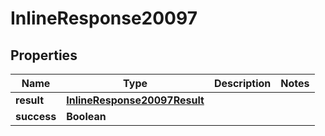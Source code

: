 # InlineResponse20097

## Properties
Name | Type | Description | Notes
------------ | ------------- | ------------- | -------------
**result** | [**InlineResponse20097Result**](InlineResponse20097Result.md) |  | 
**success** | **Boolean** |  | 
